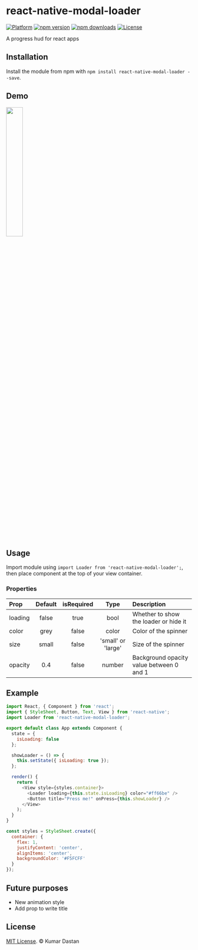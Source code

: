 # react-native-modal-loader

[![Platform](https://img.shields.io/badge/platform-react--native-lightgrey.svg)](http://facebook.github.io/react-native/)
[![npm version](http://img.shields.io/npm/v/react-native-modal-loader.svg)](https://www.npmjs.com/package/react-native-modal-loader)
[![npm downloads](https://img.shields.io/npm/dm/react-native-modal-loader.svg?update=7)](http://badge.fury.io/js/react-native-modal-loader)
[![License](https://img.shields.io/badge/license-MIT-blue.svg)](https://raw.github.com/testshallpass/react-native-dropdownalert/master/LICENSE)

A progress hud for react apps

## Installation

Install the module from npm with `npm install react-native-modal-loader --save`.

## Demo

<img src="https://github.com/kdastan/react-native-modal-loader/blob/master/demo/demonstration.gif" width="30%" />

## Usage

Import module using `import Loader from 'react-native-modal-loader';`, then place component at the top of your view container.

### Properties

| Prop    | Default | isRequired |        Type        | Description                              |
| :------ | :-----: | :--------: | :----------------: | :--------------------------------------- |
| loading |  false  |    true    |        bool        | Whether to show the loader or hide it    |
| color   |  grey   |   false    |       color        | Color of the spinner                     |
| size    |  small  |   false    | 'small' or 'large' | Size of the spinner                      |
| opacity |   0.4   |   false    |       number       | Background opacity value between 0 and 1 |

## Example

```js
import React, { Component } from 'react';
import { StyleSheet, Button, Text, View } from 'react-native';
import Loader from 'react-native-modal-loader';

export default class App extends Component {
  state = {
    isLoading: false
  };

  showLoader = () => {
    this.setState({ isLoading: true });
  };

  render() {
    return (
      <View style={styles.container}>
        <Loader loading={this.state.isLoading} color="#ff66be" />
        <Button title="Press me!" onPress={this.showLoader} />
      </View>
    );
  }
}

const styles = StyleSheet.create({
  container: {
    flex: 1,
    justifyContent: 'center',
    alignItems: 'center',
    backgroundColor: '#F5FCFF'
  }
});
```

## Future purposes

* New animation style
* Add prop to write title

## License

[MIT License](http://opensource.org/licenses/mit-license.html). © Kumar Dastan
